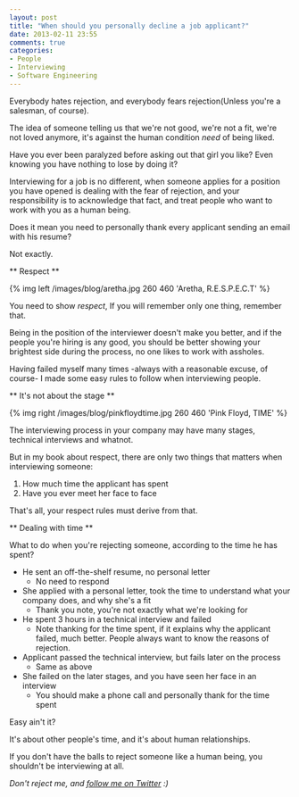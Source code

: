 ```yaml
---
layout: post
title: "When should you personally decline a job applicant?"
date: 2013-02-11 23:55
comments: true
categories: 
- People
- Interviewing
- Software Engineering
---
```

Everybody hates rejection, and everybody fears rejection(Unless you're a salesman, of course).

The idea of someone telling us that we're not good, we're not a fit, we're not loved anymore, it's against the human condition _need_ of being liked.

Have you ever been paralyzed before asking out that girl you like? Even knowing you have nothing to lose by doing it? 

Interviewing for a job is no different, when someone applies for a position you have opened is dealing with the fear of rejection, 
and your responsibility is to acknowledge that fact, and treat people who want to work with you as a human being.

Does it mean you need to personally thank every applicant sending an email with his resume?

Not exactly.

** Respect **

{% img left /images/blog/aretha.jpg 260 460 'Aretha, R.E.S.P.E.C.T' %} 

You need to show _respect_, If you will remember only one thing, remember that.

Being in the position of the interviewer doesn't make you better, and if the people you're hiring is any good, 
you should be better showing your brightest side during the process, no one likes to work with assholes.

Having failed myself many times -always with a reasonable excuse, of course- I made some easy rules to follow when interviewing people.

** It's not about the stage **

{% img right /images/blog/pinkfloydtime.jpg 260 460 'Pink Floyd, TIME' %} 

The interviewing process in your company may have many stages, technical interviews and whatnot.

But in my book about respect, there are only two things that matters when interviewing someone:

1. How much time the applicant has spent 
2. Have you ever meet her face to face

That's all, your respect rules must derive from that.

** Dealing with time **

What to do when you're rejecting someone, according to the time he has spent?

* He sent an off-the-shelf resume, no personal letter
    * No need to respond
* She applied with a personal letter, took the time to understand what your company does, and why she's a fit
    * Thank you note, you're not exactly what we're looking for
* He spent 3 hours in a technical interview and failed
    * Note thanking for the time spent, if it explains why the applicant failed, much better. People always want to know the reasons of rejection.
* Applicant passed the technical interview, but fails later on the process
    * Same as above
* She failed on the later stages, and you have seen her face in an interview
    * You should make a phone call and personally thank for the time spent

Easy ain't it? 

It's about other people's time, and it's about human relationships.

If you don't have the balls to reject someone like a human being, you shouldn't be interviewing at all.

_Don't reject me, and [follow me on Twitter][1] :)_

[1]: http://www.twitter.com/guilespi

